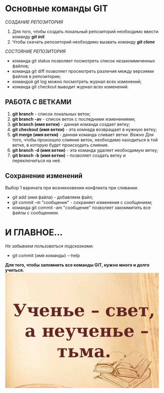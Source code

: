 # Основные команды GIT
*СОЗДАНИЕ РЕПОЗИТОРИЯ*
1. Для того, чтобы создать локальный репозиторий необходимо ввести команду _**git init**_
2. Чтобы скачать репозиторий необходимо вызвать команду _**git clone**_

*СОСТОЯНИЕ РЕПОЗИТОРИЯ*
- команда git status позволяет посмотреть список незакоммиченных файлов;
- команда git diff позволяет просмотреть различия между версиями файлов в репозитории;
- командой git log можно посмотреть журнал всех изменений;
- команда git checkout выводит журнал всех изменений.

## РАБОТА С ВЕТКАМИ

1. **git branch** - список локальных веток;
2. **git branch -av** - список веток с последними изменениями;
3. **git branch (имя ветки)** - данная команда создает ветку;
4. **git checkout (имя ветки)** - эта комнада возвращает в нужную ветку;
5. **git merge (имя ветки)** - данная команда сливает ветки. _Важно_ Для того, чтобы произошло слияние веток, необходимо находиться в той ветке, в которую будет происходить слияние.
6. **git branch -d (имя ветки)** - эта команда удаляет необходимую ветку;
7. **git branch -b (имя ветки)** - позволяет создать ветку и переключиться на неё.

## Сохранение изменений


Выбор 1 варината при возникновении конфликта при сливании.

* git add (имя файла) - добавляем файл;
* git commit -m "сообщение" - сохраняет изменения с сообщением;
* команда git commit -am "сообщение" позволяет закоммитить все файлы с сообщением.

# И ГЛАВНОЕ...

_Не забываем пользоваться подсказками:_
- git commit (имя команды) --help

**Для того, чтобы запомнить все команды GIT, нужно много и долго учиться.**
![Пословица](Ученье.jpg)